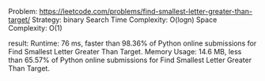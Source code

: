Problem: https://leetcode.com/problems/find-smallest-letter-greater-than-target/
Strategy: binary Search
Time Complexity: O(logn)
Space Complexity: O(1)

result:
Runtime: 76 ms, faster than 98.36% of Python online submissions for Find Smallest Letter Greater Than Target.
Memory Usage: 14.6 MB, less than 65.57% of Python online submissions for Find Smallest Letter Greater Than Target.
